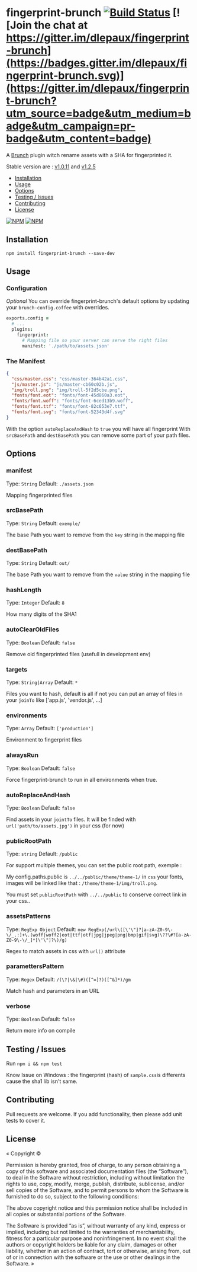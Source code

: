# fingerprint-brunch [![Build Status][travis-badge]][travis] [![Join the chat at https://gitter.im/dlepaux/fingerprint-brunch](https://badges.gitter.im/dlepaux/fingerprint-brunch.svg)](https://gitter.im/dlepaux/fingerprint-brunch?utm_source=badge&utm_medium=badge&utm_campaign=pr-badge&utm_content=badge)

A [Brunch][] plugin witch rename assets with a SHA for fingerprinted it.

Stable version are : [v1.0.11][] and [v1.2.5][]

- [Installation](#installation)
- [Usage](#usage)
- [Options](#options)
- [Testing / Issues](#testing)
- [Contributing](#contributing)
- [License](#license)

[![NPM](https://nodei.co/npm/fingerprint-brunch.png)](https://nodei.co/npm/fingerprint-brunch/)
[![NPM](https://nodei.co/npm-dl/fingerprint-brunch.png?months=3)](https://nodei.co/npm/fingerprint-brunch/)

## <a name="installation"></a> Installation

`npm install fingerprint-brunch --save-dev`


## <a name="usage"></a> Usage

### Configuration

_Optional_ You can override fingerprint-brunch's default options by updating your `brunch-config.coffee` with overrides.

```coffeescript
exports.config =
  # ...
  plugins:
    fingerprint:
      # Mapping file so your server can serve the right files
      manifest: './path/to/assets.json'

```

### The Manifest
```json
{
  "css/master.css": "css/master-364b42a1.css",
  "js/master.js": "js/master-cb60c02b.js",
  "img/troll.png": "img/troll-5f2d5cbe.png",
  "fonts/font.eot": "fonts/font-45d860a3.eot",
  "fonts/font.woff": "fonts/font-6ced13b9.woff",
  "fonts/font.ttf": "fonts/font-82c653e7.ttf",
  "fonts/font.svg": "fonts/font-52343d4f.svg"
}
```

With the option `autoReplaceAndHash` to `true` you will have all fingerprint
With `srcBasePath` and `destBasePath` you can remove some part of your path files.


## <a name="options"></a> Options

### manifest

Type: `String`
Default: `./assets.json`

Mapping fingerprinted files

### srcBasePath

Type: `String`
Default: `exemple/`

The base Path you want to remove from the `key` string in the mapping file

### destBasePath

Type: `String`
Default: `out/`

The base Path you want to remove from the `value` string in the mapping file

### hashLength

Type: `Integer`
Default: `8`

How many digits of the SHA1

### autoClearOldFiles

Type: `Boolean`
Default: `false`

Remove old fingerprinted files (usefull in development env)

### targets

Type: `String|Array`
Default: `*`

Files you want to hash, default is all if not you can put an array of files in your `joinTo` like ['app.js', 'vendor.js', ...]

### environments

Type: `Array`
Default: `['production']`

Environment to fingerprint files

### alwaysRun

Type: `Boolean`
Default: `false`

Force fingerprint-brunch to run in all environments when true.

### autoReplaceAndHash

Type: `Boolean`
Default: `false`

Find assets in your `jointTo` files. It will be finded with `url('path/to/assets.jpg')` in your css (for now)

### publicRootPath

Type: `string`
Default: `/public`

For support multiple themes, you can set the public root path, exemple :

My config.paths.public is `../../public/theme/theme-1/` in `css` your fonts, images will be linked like that : `/theme/theme-1/img/troll.png`. 

You must set `publicRootPath` with `../../public` to conserve correct link in your css..

### assetsPatterns

Type: `RegExp Object`
Default: `new RegExp(/url\([\'\"]?[a-zA-Z0-9\-\/_.:]+\.(woff|woff2|eot|ttf|otf|jpg|jpeg|png|bmp|gif|svg)\??\#?[a-zA-Z0-9\-\/_]*[\'\"]?\)/g)`

Regex to match assets in css with `url()` attribute

### paramettersPattern

Type: `Regex`
Default: `/(\?|\&|\#)([^=]?)([^&]*)/gm`

Match hash and parameters in an URL

### verbose

Type: `Boolean`
Default: `false`

Return more info on compile


## <a name="testing"></a> Testing / Issues

Run `npm i && npm test`

Know Issue on Windows : the fingerprint (hash) of `sample.css`is differents cause the sha1 lib isn't same.


## <a name="contributing"></a> Contributing

Pull requests are welcome. If you add functionality, then please add unit tests to cover it.


## <a name="license"></a> License

« Copyright ©

Permission is hereby granted, free of charge, to any person obtaining a copy of this software and associated documentation files (the “Software”), to deal in the Software without restriction, including without limitation the rights to use, copy, modify, merge, publish, distribute, sublicense, and/or sell copies of the Software, and to permit persons to whom the Software is furnished to do so, subject to the following conditions:

The above copyright notice and this permission notice shall be included in all copies or substantial portions of the Software.

The Software is provided “as is”, without warranty of any kind, express or implied, including but not limited to the warranties of merchantability, fitness for a particular purpose and noninfringement. In no event shall the authors or copyright holders be liable for any claim, damages or other liability, whether in an action of contract, tort or otherwise, arising from, out of or in connection with the software or the use or other dealings in the Software. »

[Brunch]: http://brunch.io
[travis]: https://travis-ci.org/dlepaux/fingerprint-brunch
[travis-badge]: https://img.shields.io/travis/dlepaux/fingerprint-brunch.svg?style=flat
[v1.0.11]: https://github.com/dlepaux/fingerprint-brunch/releases/tag/v1.0.11
[v1.2.5]: https://github.com/dlepaux/fingerprint-brunch/releases/tag/v1.2.5
